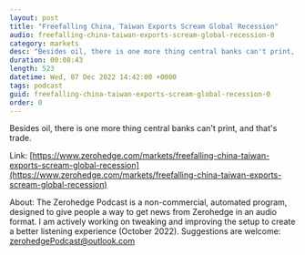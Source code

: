 ```yaml
---
layout: post
title: "Freefalling China, Taiwan Exports Scream Global Recession"
audio: freefalling-china-taiwan-exports-scream-global-recession-0
category: markets
desc: "Besides oil, there is one more thing central banks can't print, and that's trade."
duration: 00:08:43
length: 523
datetime: Wed, 07 Dec 2022 14:42:00 +0000
tags: podcast
guid: freefalling-china-taiwan-exports-scream-global-recession-0
order: 0
---
```

Besides oil, there is one more thing central banks can't print, and that's trade.

Link: [https://www.zerohedge.com/markets/freefalling-china-taiwan-exports-scream-global-recession](https://www.zerohedge.com/markets/freefalling-china-taiwan-exports-scream-global-recession)

About: The Zerohedge Podcast is a non-commercial, automated program, designed to give people a way to get news from Zerohedge in an audio format.  I am actively working on tweaking and improving the setup to create a better listening experience (October 2022).  Suggestions are welcome: [zerohedgePodcast@outlook.com](mailto:zerohedgePodcast@outlook.com)